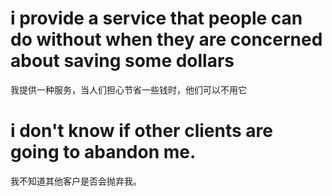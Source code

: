 # i provide a service that people can do without when they are concerned about saving some dollars

我提供一种服务，当人们担心节省一些钱时，他们可以不用它

# i don't know if other clients are going to abandon me.

我不知道其他客户是否会抛弃我。